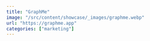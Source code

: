 ```yaml
---
title: "GraphMe"
image: "/src/content/showcase/_images/graphme.webp"
url: "https://graphme.app"
categories: ["marketing"]
---
```

